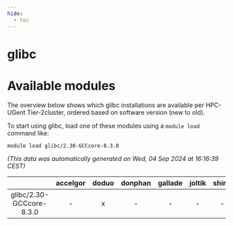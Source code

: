 ```yaml
---
hide:
  - toc
---
```


glibc
=====

# Available modules


The overview below shows which glibc installations are available per HPC-UGent Tier-2cluster, ordered based on software version (new to old).

To start using glibc, load one of these modules using a `module load` command like:

```shell
module load glibc/2.30-GCCcore-8.3.0
```

*(This data was automatically generated on Wed, 04 Sep 2024 at 16:16:39 CEST)*  

| |accelgor|doduo|donphan|gallade|joltik|shinx|skitty|
| :---: | :---: | :---: | :---: | :---: | :---: | :---: | :---: |
|glibc/2.30-GCCcore-8.3.0|-|x|-|-|-|-|x|
